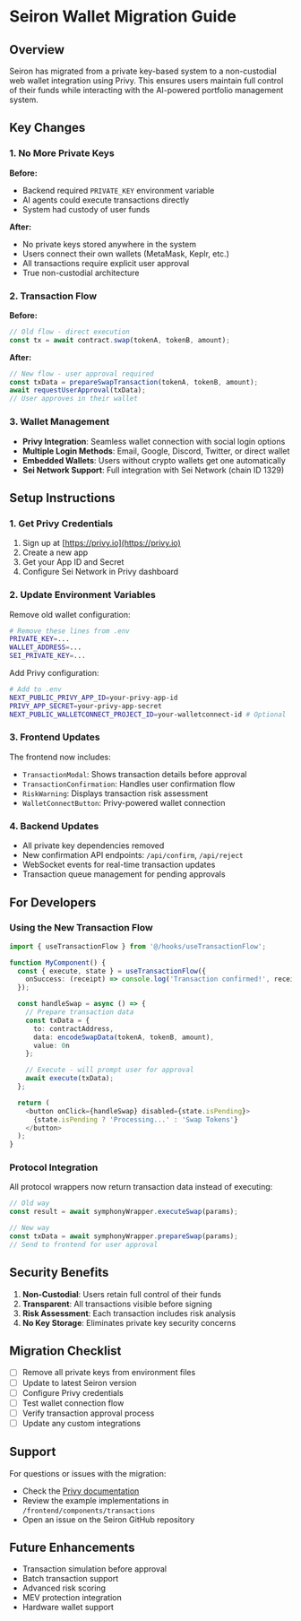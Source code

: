 # Seiron Wallet Migration Guide

## Overview

Seiron has migrated from a private key-based system to a non-custodial web wallet integration using Privy. This ensures users maintain full control of their funds while interacting with the AI-powered portfolio management system.

## Key Changes

### 1. No More Private Keys

**Before:**
- Backend required `PRIVATE_KEY` environment variable
- AI agents could execute transactions directly
- System had custody of user funds

**After:**
- No private keys stored anywhere in the system
- Users connect their own wallets (MetaMask, Keplr, etc.)
- All transactions require explicit user approval
- True non-custodial architecture

### 2. Transaction Flow

**Before:**
```typescript
// Old flow - direct execution
const tx = await contract.swap(tokenA, tokenB, amount);
```

**After:**
```typescript
// New flow - user approval required
const txData = prepareSwapTransaction(tokenA, tokenB, amount);
await requestUserApproval(txData);
// User approves in their wallet
```

### 3. Wallet Management

- **Privy Integration**: Seamless wallet connection with social login options
- **Multiple Login Methods**: Email, Google, Discord, Twitter, or direct wallet
- **Embedded Wallets**: Users without crypto wallets get one automatically
- **Sei Network Support**: Full integration with Sei Network (chain ID 1329)

## Setup Instructions

### 1. Get Privy Credentials

1. Sign up at [https://privy.io](https://privy.io)
2. Create a new app
3. Get your App ID and Secret
4. Configure Sei Network in Privy dashboard

### 2. Update Environment Variables

Remove old wallet configuration:
```bash
# Remove these lines from .env
PRIVATE_KEY=...
WALLET_ADDRESS=...
SEI_PRIVATE_KEY=...
```

Add Privy configuration:
```bash
# Add to .env
NEXT_PUBLIC_PRIVY_APP_ID=your-privy-app-id
PRIVY_APP_SECRET=your-privy-app-secret
NEXT_PUBLIC_WALLETCONNECT_PROJECT_ID=your-walletconnect-id # Optional
```

### 3. Frontend Updates

The frontend now includes:
- `TransactionModal`: Shows transaction details before approval
- `TransactionConfirmation`: Handles user confirmation flow
- `RiskWarning`: Displays transaction risk assessment
- `WalletConnectButton`: Privy-powered wallet connection

### 4. Backend Updates

- All private key dependencies removed
- New confirmation API endpoints: `/api/confirm`, `/api/reject`
- WebSocket events for real-time transaction updates
- Transaction queue management for pending approvals

## For Developers

### Using the New Transaction Flow

```typescript
import { useTransactionFlow } from '@/hooks/useTransactionFlow';

function MyComponent() {
  const { execute, state } = useTransactionFlow({
    onSuccess: (receipt) => console.log('Transaction confirmed!', receipt)
  });

  const handleSwap = async () => {
    // Prepare transaction data
    const txData = {
      to: contractAddress,
      data: encodeSwapData(tokenA, tokenB, amount),
      value: 0n
    };

    // Execute - will prompt user for approval
    await execute(txData);
  };

  return (
    <button onClick={handleSwap} disabled={state.isPending}>
      {state.isPending ? 'Processing...' : 'Swap Tokens'}
    </button>
  );
}
```

### Protocol Integration

All protocol wrappers now return transaction data instead of executing:

```typescript
// Old way
const result = await symphonyWrapper.executeSwap(params);

// New way
const txData = await symphonyWrapper.prepareSwap(params);
// Send to frontend for user approval
```

## Security Benefits

1. **Non-Custodial**: Users retain full control of their funds
2. **Transparent**: All transactions visible before signing
3. **Risk Assessment**: Each transaction includes risk analysis
4. **No Key Storage**: Eliminates private key security concerns

## Migration Checklist

- [ ] Remove all private keys from environment files
- [ ] Update to latest Seiron version
- [ ] Configure Privy credentials
- [ ] Test wallet connection flow
- [ ] Verify transaction approval process
- [ ] Update any custom integrations

## Support

For questions or issues with the migration:
- Check the [Privy documentation](https://docs.privy.io)
- Review the example implementations in `/frontend/components/transactions`
- Open an issue on the Seiron GitHub repository

## Future Enhancements

- Transaction simulation before approval
- Batch transaction support
- Advanced risk scoring
- MEV protection integration
- Hardware wallet support